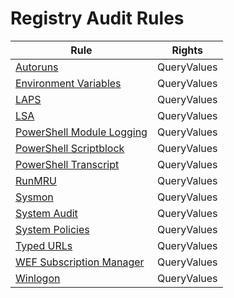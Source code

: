 # Registry Audit Rules

| Rule | Rights |
|----------|--------|
| [Autoruns](autoruns.md) | QueryValues |
| [Environment Variables](environment_variables.md) | QueryValues |
| [LAPS](laps.md) | QueryValues |
| [LSA](lsa.md) | QueryValues |
| [PowerShell Module Logging](powershell_module_logging.md) | QueryValues |
| [PowerShell Scriptblock](powershell_scriptblock.md) | QueryValues |
| [PowerShell Transcript](powershell_transcript.md) | QueryValues |
| [RunMRU](runmru.md) | QueryValues |
| [Sysmon](sysmon.md) | QueryValues |
| [System Audit](system_audit.md) | QueryValues |
| [System Policies](system_policies.md) | QueryValues |
| [Typed URLs](typed_urls.md) | QueryValues |
| [WEF Subscription Manager](wef_subscription_manager.md) | QueryValues |
| [Winlogon](winlogon.md) | QueryValues |